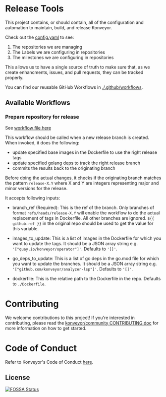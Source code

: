 Release Tools
=============

This project contains, or should contain, all of the configuration and
automation to maintain, build, and release Konveyor.

Check out the [config.yaml](./pkg/config/config.yaml) to see:

1. The repositories we are managing
1. The Labels we are configuring in repositories
1. The milestones we are configuring in repositories

This allows us to have a single source of truth to make sure that, as we create
enhancments, issues, and pull requests, they can be tracked properly.

You can find our reusable GitHub Workflows in [./.github/workflows](./.github/workflows).

## Available Workflows

### Prepare repository for release

See [workflow file here](./.github/workflows/prep-release.yaml)

This workflow should be called when a new release branch is created. When invoked, it does the following:

- update specified base images in the Dockerfile to use the right release tags
- update specified golang deps to track the right release branch
- commits the results back to the originating branch

Before doing the actual changes, it checks if the originating branch matches the pattern `release-X.Y` where X and Y are integers representing major and minor versions for the release.

It accepts following inputs:

* branch\_ref (Required): This is the ref of the branch. Only branches of format `refs/heads/release-X.Y` will enable the workflow to do the actual replacement of tags in Dockerfile. All other branches are ignored. `${{ github.ref }}` in the original repo should be used to get the value for this variable.

* images\_to\_update: This is a list of images in the Dockerfile for which you want to update the tags. It should be a JSON array string e.g. `'["quay.io/konveyor/operator"]'`. Defaults to `'[]'`.

* go_deps\_to\_update: This is a list of go deps in the go.mod file for which you want to update the branches. It should be a JSON array string e.g. `'["github.com/konveyor/analyzer-lsp"]'`. Defaults to `'[]'`.

* dockerfile: This is the relative path to the Dockerfile in the repo. Defaults to `./Dockerfile`.

# Contributing

We welcome contributions to this project! If you're interested in contributing,
please read the [konveyor/community CONTRIBUTING doc](https://github.com/konveyor/community/blob/main/CONTRIBUTING.md)
for more information on how to get started.

# Code of Conduct

Refer to Konveyor's Code of Conduct [here](https://github.com/konveyor/community/blob/main/CODE_OF_CONDUCT.md).

## License
[![FOSSA Status](https://app.fossa.com/api/projects/git%2Bgithub.com%2Fkonveyor%2Frelease-tools.svg?type=shield)](https://app.fossa.com/projects/git%2Bgithub.com%2Fkonveyor%2Frelease-tools?ref=badge_shield)
